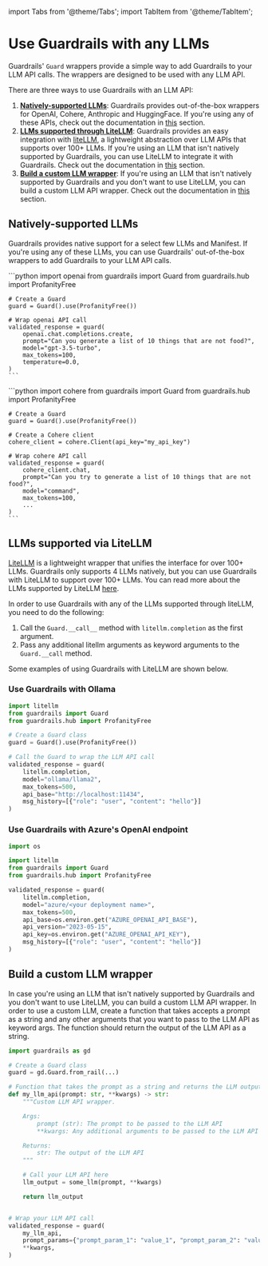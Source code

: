 import Tabs from '@theme/Tabs';
import TabItem from '@theme/TabItem';

# Use Guardrails with any LLMs

Guardrails' `Guard` wrappers provide a simple way to add Guardrails to your LLM API calls. The wrappers are designed to be used with any LLM API.

There are three ways to use Guardrails with an LLM API:
1. [**Natively-supported LLMs**](#natively-supported-llms): Guardrails provides out-of-the-box wrappers for OpenAI, Cohere, Anthropic and HuggingFace. If you're using any of these APIs, check out the documentation in [this](#natively-supported-llms) section.
2. [**LLMs supported through LiteLLM**](#llms-supported-via-litellm): Guardrails provides an easy integration with [liteLLM](https://docs.litellm.ai/docs/), a lightweight abstraction over LLM APIs that supports over 100+ LLMs. If you're using an LLM that isn't natively supported by Guardrails, you can use LiteLLM to integrate it with Guardrails. Check out the documentation in [this](#llms-supported-via-litellm) section.
3. [**Build a custom LLM wrapper**](#build-a-custom-llm-wrapper): If you're using an LLM that isn't natively supported by Guardrails and you don't want to use LiteLLM, you can build a custom LLM API wrapper. Check out the documentation in [this](#build-a-custom-llm-wrapper) section.


## Natively-supported LLMs

Guardrails provides native support for a select few LLMs and Manifest. If you're using any of these LLMs, you can use Guardrails' out-of-the-box wrappers to add Guardrails to your LLM API calls.

<Tabs>
  <TabItem value="openai" label="OpenAI" default>
    ```python
    import openai
    from guardrails import Guard
    from guardrails.hub import ProfanityFree

    # Create a Guard
    guard = Guard().use(ProfanityFree())

    # Wrap openai API call
    validated_response = guard(
        openai.chat.completions.create,
        prompt="Can you generate a list of 10 things that are not food?",
        model="gpt-3.5-turbo",
        max_tokens=100,
        temperature=0.0,
    )
    ```
  </TabItem>
  <TabItem value="cohere" label="Cohere">
    ```python
    import cohere
    from guardrails import Guard
    from guardrails.hub import ProfanityFree

    # Create a Guard
    guard = Guard().use(ProfanityFree())

    # Create a Cohere client
    cohere_client = cohere.Client(api_key="my_api_key")

    # Wrap cohere API call
    validated_response = guard(
        cohere_client.chat,
        prompt="Can you try to generate a list of 10 things that are not food?",
        model="command",
        max_tokens=100,
        ...
    )
    ```
  </TabItem>
</Tabs>


## LLMs supported via LiteLLM

[LiteLLM](https://docs.litellm.ai/docs/) is a lightweight wrapper that unifies the interface for over 100+ LLMs. Guardrails only supports 4 LLMs natively, but you can use Guardrails with LiteLLM to support over 100+ LLMs. You can read more about the LLMs supported by LiteLLM [here](https://docs.litellm.ai/docs/providers).

In order to use Guardrails with any of the LLMs supported through liteLLM, you need to do the following:
1. Call the `Guard.__call__` method with `litellm.completion` as the first argument.
2. Pass any additional litellm arguments as keyword arguments to the `Guard.__call` method.

Some examples of using Guardrails with LiteLLM are shown below.

### Use Guardrails with Ollama

```python
import litellm
from guardrails import Guard
from guardrails.hub import ProfanityFree

# Create a Guard class
guard = Guard().use(ProfanityFree())

# Call the Guard to wrap the LLM API call
validated_response = guard(
    litellm.completion,
    model="ollama/llama2",
    max_tokens=500,
    api_base="http://localhost:11434",
    msg_history=[{"role": "user", "content": "hello"}]
)
```

### Use Guardrails with Azure's OpenAI endpoint

```python
import os

import litellm
from guardrails import Guard
from guardrails.hub import ProfanityFree

validated_response = guard(
    litellm.completion,
    model="azure/<your deployment name>",
    max_tokens=500,
    api_base=os.environ.get("AZURE_OPENAI_API_BASE"),
    api_version="2023-05-15",
    api_key=os.environ.get("AZURE_OPENAI_API_KEY"),
    msg_history=[{"role": "user", "content": "hello"}]
)
```

## Build a custom LLM wrapper

In case you're using an LLM that isn't natively supported by Guardrails and you don't want to use LiteLLM, you can build a custom LLM API wrapper. In order to use a custom LLM, create a function that takes accepts a prompt as a string and any other arguments that you want to pass to the LLM API as keyword args. The function should return the output of the LLM API as a string.

```python
import guardrails as gd

# Create a Guard class
guard = gd.Guard.from_rail(...)

# Function that takes the prompt as a string and returns the LLM output as string
def my_llm_api(prompt: str, **kwargs) -> str:
    """Custom LLM API wrapper.

    Args:
        prompt (str): The prompt to be passed to the LLM API
        **kwargs: Any additional arguments to be passed to the LLM API

    Returns:
        str: The output of the LLM API
    """

    # Call your LLM API here
    llm_output = some_llm(prompt, **kwargs)

    return llm_output


# Wrap your LLM API call
validated_response = guard(
    my_llm_api,
    prompt_params={"prompt_param_1": "value_1", "prompt_param_2": "value_2", ..},
    **kwargs,
)
```
